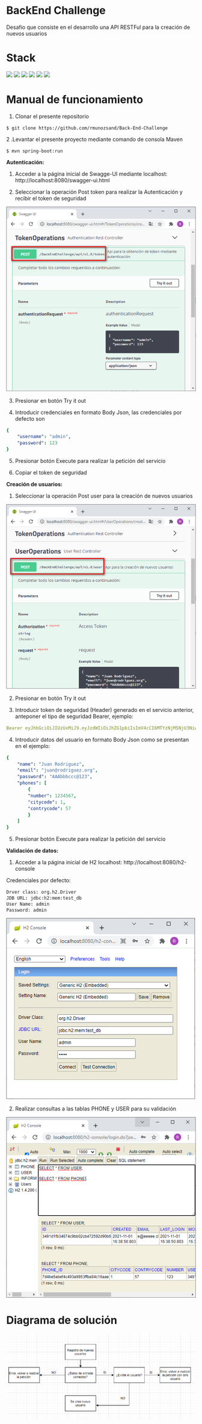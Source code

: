 # BackEnd Challenge
Desafio que consiste en el desarrollo una API RESTFul para la creación de nuevos usuarios

# Stack
![](https://img.shields.io/badge/Java_8-✓-blue.svg)
![](https://img.shields.io/badge/Maven-✓-blue.svg)
![](https://img.shields.io/badge/Spring_Boot-✓-blue.svg)
![](https://img.shields.io/badge/H2_DB-✓-blue.svg)
![](https://img.shields.io/badge/Jwt-✓-blue.svg)
![](https://img.shields.io/badge/Swagger_2-✓-blue.svg)

# Manual de funcionamiento

1. Clonar el presente repositorio
```
$ git clone https://github.com/rmunozsand/Back-End-Challenge
```

2 .Levantar el presente proyecto mediante comando de consola Maven
```
$ mvn spring-boot:run
```


**Autenticación:**

1. Acceder a la página inicial de Swagge-UI mediante localhost: http://localhost:8080/swagger-ui.html

2. Seleccionar la operación Post token para realizar la Autenticación y recibir el token de seguridad

![Alt text](docs/Swagger_token.png)

3. Presionar en botón Try it out

4. Introducir credenciales en formato Body Json, las credenciales por defecto son

```yml
{
    "username": "admin",
    "password": 123
}
```
5. Presionar botón Execute para realizar la petición del servicio

6. Copiar el token de seguridad 


**Creación de usuarios:**

1. Seleccionar la operación Post user para la creación de nuevos usuarios

![Alt text](docs/Swagger_user.png)

2. Presionar en botón Try it out

3. Introducir token de seguridad (Header) generado en el servicio anterior, anteponer el tipo de seguridad Bearer, ejemplo:

```yml
Bearer eyJhbGciOiJIUzUxMiJ9.eyJzdWIiOiJhZG1pbiIsImV4cCI6MTYzNjM5NjU3NiwiaWF0IjoxNjM1NzkxNzc2fQ.WUJ6WPfTFL6_zdhh1E97Ysx0P8pLje3qca82wXYZTBB607bkfpeEmrIzYa-v18mlWCWhxL1nXYSSsthyyYFnYA
```
4. Introducir datos del usuario en formato Body Json como se presentan en el ejemplo:

```yml
{
    "name": "Juan Rodriguez",
    "email": "juan@rodriguez.org",
    "password": "AAAbbbccc@123",
    "phones": [
        {
        "number": 1234567,
        "citycode": 1,
        "contrycode": 57
        }
    ]
}
```

5. Presionar botón Execute para realizar la petición del servicio

**Validación de datos:**

1. Acceder a la página inicial de H2 localhost: http://localhost:8080/h2-console

Credenciales por defecto:

    Drver class: org.h2.Driver
    JDB URL: jdbc:h2:mem:test_db
    User Name: admin
    Password: admin
![Alt text](docs/H2_login.png)

2. Realizar consultas a las tablas PHONE y USER para su validación

![Alt text](docs/H2_validacion.png)

# Diagrama de solución

![Alt text](docs/Diagrama_solucion.png)